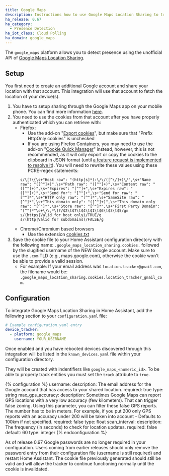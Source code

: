 ```yaml
---
title: Google Maps
description: Instructions how to use Google Maps Location Sharing to track devices in Home Assistant.
ha_release: 0.67
ha_category:
  - Presence Detection
ha_iot_class: Cloud Polling
ha_domain: google_maps
---
```


The `google_maps` platform allows you to detect presence using the unofficial API of [Google Maps Location Sharing](https://myaccount.google.com/locationsharing).

## Setup

You first need to create an additional Google account and share your location with that account. This integration will use that account to fetch the location of your device(s). 

1. You have to setup sharing through the Google Maps app on your mobile phone. You can find more information [here](https://support.google.com/accounts?p=location_sharing).
2. You need to use the cookies from that account after you have properly authenticated which you can retrieve with:
    * Firefox:
      * Use the add-on "[Export cookies](https://addons.mozilla.org/en-US/firefox/addon/export-cookies-txt/)", but make sure that "Prefix HttpOnly cookies" is unchecked
      * If you are using Firefox Containers, you may need to use the add-on "[Cookie Quick Manager](https://addons.mozilla.org/firefox/addon/cookie-quick-manager/)" instead, however, this is not recommended, as it will only export or copy the cookies to the clipboard in JSON format (until [a feature request is implemented to resolve it](https://github.com/ysard/cookie-quick-manager/issues/94)). You will need to rewrite these values using these PCRE-regex statements:
      ```
      s/\[?\{\s+"Host raw": "(http[s]*):\/\/([^\/]+)\/",\s+"Name raw": "([^"]+)",\s+"Path raw": "([^"]+)",\s+"Content raw": "([^"]+)",\s+"Expires": "[^"]+",\s+"Expires raw": "([^"]+)",\s+"Send for": "[^"]+",\s+"Send for raw": "[^"]*",\s+"HTTP only raw": "[^"]*",\s+"SameSite raw": "[^"]*",\s+"This domain only": "([^"]+)",\s+"This domain only raw": "[^"]*",\s+"Store raw": "[^"]*",\s+"First Party Domain": "[^"]*"\s+\}\,*\]?/$2\t$7\t$4\t$1\t$6\t$3\t$5/gm
      s/(https|Valid for host only)/TRUE/g
      s/(http|Valid for subdomains)/FALSE/g
      ```
    * Chrome/Chromium based browsers
      * Use the extension [cookies.txt](https://chrome.google.com/webstore/detail/cookiestxt/njabckikapfpffapmjgojcnbfjonfjfg?hl=en-US) 
3. Save the cookie file to your Home Assistant configuration directory with the following name: `.google_maps_location_sharing.cookies.` followed by the slugified username of the NEW Google account. Make sure to use the `.com` TLD (e.g., maps.google.com), otherwise the cookie won't be able to provide a valid session.
   - For example: If your email address was `location.tracker@gmail.com`, the filename would be: `.google_maps_location_sharing.cookies.location_tracker_gmail_com`.

## Configuration

To integrate Google Maps Location Sharing in Home Assistant, add the following section to your `configuration.yaml` file:

```yaml
# Example configuration.yaml entry
device_tracker:
  - platform: google_maps
    username: YOUR_USERNAME
```

Once enabled and you have rebooted devices discovered through this integration will be listed in the `known_devices.yaml` file within your configuration directory.

They will be created with indentifiers like `google_maps_<numeric_id>`. To be able to properly track entities you must set the `track` attribute to `true`. 

{% configuration %}
username:
  description: The email address for the Google account that has access to your shared location.
  required: true
  type: string
max_gps_accuracy:
   description: Sometimes Google Maps can report GPS locations with a very low accuracy (few kilometers). That can trigger false zoning. Using this parameter, you can filter these false GPS reports. The number has to be in meters. For example, if you put 200 only GPS reports with an accuracy under 200 will be taken into account - Defaults to 100km if not specified.
   required: false
   type: float
scan_interval:
  description: The frequency (in seconds) to check for location updates.
  required: false
  default: 60
  type: integer
{% endconfiguration %}

<div class='note'>
As of release 0.97 Google passwords are no longer required in your configuration. Users coming from earlier releases should only remove the password entry from their configuration file (username is still required) and restart Home Assistant. The cookie file previously generated should still be valid and will allow the tracker to continue functioning normally until the cookie is invalidated.
</div>
